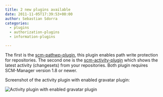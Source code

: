 ```yaml
---
title: 2 new plugins available
date: 2011-11-05T17:39:53+00:00
author: Sebastian Sdorra
categories:
  - plugins
  - authorization-plugins
  - information-plugins

---
```

The first is the [scm-pathwp-plugin](https://github.com/scm-manager/scm-pathwp-plugin), this plugin enables path write protection for repositories. The second one is the [scm-activity-plugin](https://github.com/scm-manager/scm-activity-plugin) which shows the latest activity (changesets) from your repositories. Both plugin requires SCM-Manager version 1.8 or newer.

Screenshot of the activity plugin with enabled gravatar plugin:

![Activity plugin with enabled gravatar plugin](assets/Screen-shot-2011-11-05-at-17.35.50.png)

